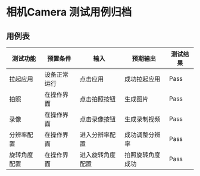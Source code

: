 # 相机Camera 测试用例归档

## 用例表

| 测试功能   | 预置条件     | 输入       | 预期输出    |测试结果|
|--------|----------|----------|---------|---|
| 拉起应用   | 设备正常运行   | 点击应用     | 成功拉起应用 |Pass|
| 拍照     | 在操作界面    | 点击拍照按钮     | 生成图片 |Pass|
| 录像     | 在操作界面   | 点击录像按钮   | 生成录制视频 |Pass|
| 分辨率配置  | 在操作界面  | 进入分辨率配置  | 成功调整分辨率 |Pass|
| 旋转角度配置 | 在操作界面 | 进入旋转角度配置 | 拍照旋转角度成功 |Pass|